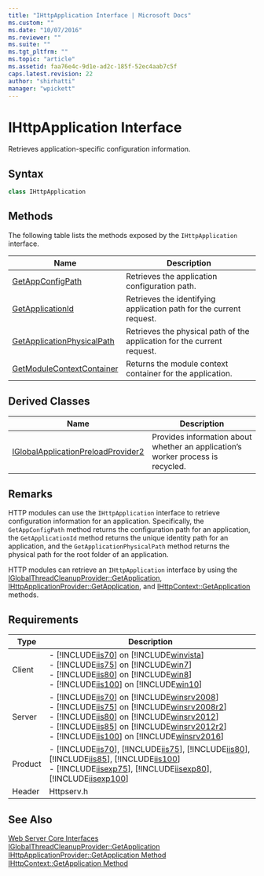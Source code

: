 ```yaml
---
title: "IHttpApplication Interface | Microsoft Docs"
ms.custom: ""
ms.date: "10/07/2016"
ms.reviewer: ""
ms.suite: ""
ms.tgt_pltfrm: ""
ms.topic: "article"
ms.assetid: faa76e4c-9d1e-ad2c-185f-52ec4aab7c5f
caps.latest.revision: 22
author: "shirhatti"
manager: "wpickett"
---
```

# IHttpApplication Interface
Retrieves application-specific configuration information.  
  
## Syntax  
  
```cpp  
class IHttpApplication  
```  
  
## Methods  
 The following table lists the methods exposed by the `IHttpApplication` interface.  
  
|Name|Description|  
|----------|-----------------|  
|[GetAppConfigPath](../../../webdevelopment-reference\native-code-api\webdev-native-api-reference/ihttpapplication-getappconfigpath-method.md)|Retrieves the application configuration path.|  
|[GetApplicationId](../../../webdevelopment-reference\native-code-api\webdev-native-api-reference/ihttpapplication-getapplicationid-method.md)|Retrieves the identifying application path for the current request.|  
|[GetApplicationPhysicalPath](../../../webdevelopment-reference\native-code-api\webdev-native-api-reference/ihttpapplication-getapplicationphysicalpath-method.md)|Retrieves the physical path of the application for the current request.|  
|[GetModuleContextContainer](../../../webdevelopment-reference\native-code-api\webdev-native-api-reference/ihttpapplication-getmodulecontextcontainer-method.md)|Returns the module context container for the application.|  
  
## Derived Classes  
  
|Name|Description|  
|----------|-----------------|  
|[IGlobalApplicationPreloadProvider2](../../../webdevelopment-reference\native-code-api\webdev-native-api-reference/iglobalapplicationpreloadprovider2-interface.md)|Provides information about whether an application’s worker process is recycled.|  
  
## Remarks  
 HTTP modules can use the `IHttpApplication` interface to retrieve configuration information for an application. Specifically, the `GetAppConfigPath` method returns the configuration path for an application, the `GetApplicationId` method returns the unique identity path for an application, and the `GetApplicationPhysicalPath` method returns the physical path for the root folder of an application.  
  
 HTTP modules can retrieve an `IHttpApplication` interface by using the [IGlobalThreadCleanupProvider::GetApplication](../../../webdevelopment-reference\native-code-api\webdev-native-api-reference/iglobalthreadcleanupprovider-getapplication.md), [IHttpApplicationProvider::GetApplication](../../../webdevelopment-reference\native-code-api\webdev-native-api-reference/ihttpapplicationprovider-getapplication-method.md), and [IHttpContext::GetApplication](../../../webdevelopment-reference\native-code-api\webdev-native-api-reference/ihttpcontext-getapplication-method.md) methods.  
  
## Requirements  
  
|Type|Description|  
|----------|-----------------|  
|Client|-   [!INCLUDE[iis70](../../../wmi-provider/includes/iis70-md.md)] on [!INCLUDE[winvista](../../../wmi-provider/includes/winvista-md.md)]<br />-   [!INCLUDE[iis75](../../../wmi-provider/includes/iis75-md.md)] on [!INCLUDE[win7](../../../wmi-provider/includes/win7-md.md)]<br />-   [!INCLUDE[iis80](../../../wmi-provider/includes/iis80-md.md)] on [!INCLUDE[win8](../../../wmi-provider/includes/win8-md.md)]<br />-   [!INCLUDE[iis100](../../../wmi-provider/includes/iis100-md.md)] on [!INCLUDE[win10](../../../wmi-provider/includes/win10-md.md)]|  
|Server|-   [!INCLUDE[iis70](../../../wmi-provider/includes/iis70-md.md)] on [!INCLUDE[winsrv2008](../../../wmi-provider/includes/winsrv2008-md.md)]<br />-   [!INCLUDE[iis75](../../../wmi-provider/includes/iis75-md.md)] on [!INCLUDE[winsrv2008r2](../../../wmi-provider/includes/winsrv2008r2-md.md)]<br />-   [!INCLUDE[iis80](../../../wmi-provider/includes/iis80-md.md)] on [!INCLUDE[winsrv2012](../../../wmi-provider/includes/winsrv2012-md.md)]<br />-   [!INCLUDE[iis85](../../../wmi-provider/includes/iis85-md.md)] on [!INCLUDE[winsrv2012r2](../../../wmi-provider/includes/winsrv2012r2-md.md)]<br />-   [!INCLUDE[iis100](../../../wmi-provider/includes/iis100-md.md)] on [!INCLUDE[winsrv2016](../../../wmi-provider/includes/winsrv2016-md.md)]|  
|Product|-   [!INCLUDE[iis70](../../../wmi-provider/includes/iis70-md.md)], [!INCLUDE[iis75](../../../wmi-provider/includes/iis75-md.md)], [!INCLUDE[iis80](../../../wmi-provider/includes/iis80-md.md)], [!INCLUDE[iis85](../../../wmi-provider/includes/iis85-md.md)], [!INCLUDE[iis100](../../../wmi-provider/includes/iis100-md.md)]<br />-   [!INCLUDE[iisexp75](../../../webdevelopment-reference\native-code-api\webdev-native-api-reference/includes/iisexp75-md.md)], [!INCLUDE[iisexp80](../../../webdevelopment-reference\native-code-api\webdev-native-api-reference/includes/iisexp80-md.md)], [!INCLUDE[iisexp100](../../../webdevelopment-reference\native-code-api\webdev-native-api-reference/includes/iisexp100-md.md)]|  
|Header|Httpserv.h|  
  
## See Also  
 [Web Server Core Interfaces](../../../webdevelopment-reference\native-code-api\webdev-native-api-reference/web-server-core-interfaces.md)   
 [IGlobalThreadCleanupProvider::GetApplication](../../../webdevelopment-reference\native-code-api\webdev-native-api-reference/iglobalthreadcleanupprovider-getapplication.md)   
 [IHttpApplicationProvider::GetApplication Method](../../../webdevelopment-reference\native-code-api\webdev-native-api-reference/ihttpapplicationprovider-getapplication-method.md)   
 [IHttpContext::GetApplication Method](../../../webdevelopment-reference\native-code-api\webdev-native-api-reference/ihttpcontext-getapplication-method.md)